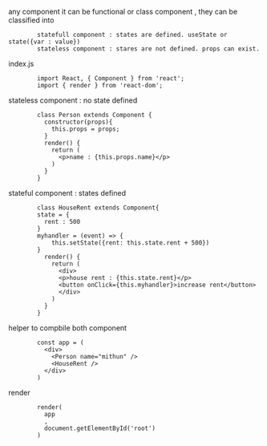 any component it can be functional or class component , they can be classified into

            statefull component : states are defined. useState or state({var : value})
            stateless component : stares are not defined. props can exist.

index.js


            import React, { Component } from 'react';
            import { render } from 'react-dom';

stateless component : no state defined

            class Person extends Component {
              constructor(props){
                this.props = props;
              }
              render() {
                return (
                  <p>name : {this.props.name}</p>
                )
              }
            }

stateful component : states defined

            class HouseRent extends Component{
            state = {
              rent : 500
            }  
            myhandler = (event) => {
                this.setState({rent: this.state.rent + 500})
            }
              render() {
                return (
                  <div>
                  <p>house rent : {this.state.rent}</p>
                  <button onClick={this.myhandler}>increase rent</button>
                  </div>
                )
              }
            }

helper to compbile both component

            const app = (
              <div>
                <Person name="mithun" />
                <HouseRent />
              </div>
            )

render

            render(
              app
              ,
              document.getElementById('root')
            )
